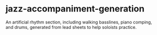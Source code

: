 # jazz-accompaniment-generation
An artificial rhythm section, including walking basslines, piano comping, and drums, generated from lead sheets to help soloists practice.
